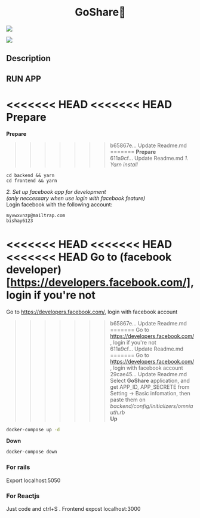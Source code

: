 <h1 align="center">GoShare👋</h1>
<p>
  <img src="https://img.shields.io/badge/version-1.0.0-blue.svg?cacheSeconds=2592000" />
</p>

![](/image/logo.png)

## Description

## RUN APP

<<<<<<< HEAD
<<<<<<< HEAD
**Prepare**
=======
**Prepare**</br>
>>>>>>> b65867e... Update Readme.md
=======
**Prepare**</br>
>>>>>>> 611a9cf... Update Readme.md
_1. Yarn install_ </br>
```
cd backend && yarn
cd frontend && yarn
```
_2. Set up facebook app for development </br>
(only neccessary when use login with facebook feature)_ </br>
Login facebook with the following account:
```
myvwxvnzp@mailtrap.com
bishay6123
```
<<<<<<< HEAD
<<<<<<< HEAD
<<<<<<< HEAD
Go to (facebook developer)[https://developers.facebook.com/], login if you're not </br>
=======
Go to https://developers.facebook.com/, login with facebook account</br>
>>>>>>> b65867e... Update Readme.md
=======
Go to https://developers.facebook.com/, login if you're not </br>
>>>>>>> 611a9cf... Update Readme.md
=======
Go to https://developers.facebook.com/, login with facebook account</br>
>>>>>>> 29cae45... Update Readme.md
Select **GoShare** application, and get APP_ID, APP_SECRETE from Setting -> Basic infomation, then paste them on _backend/config/initializers/omniauth.rb_ </br>
**Up**

```sh
docker-compose up -d
```

**Down**

```sh
docker-compose down
```

### For rails

Export localhost:5050

### For Reactjs

Just code and ctrl+S . Frontend expost localhost:3000
